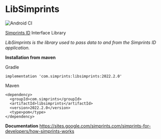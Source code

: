# LibSimprints
![Android CI](https://github.com/Simprints/LibSimprints/workflows/Android%20CI/badge.svg?branch=main)

[Simprints ID](https://play.google.com/store/apps/details?id=com.simprints.id) Interface Library

*LibSimprints is the library used to pass data to and from the Simprints ID application.*

**Installation from maven** 

Gradle
```
implementation 'com.simprints:libsimprints:2022.2.0'
```

Maven
```
<dependency>
  <groupId>com.simprints</groupId>
  <artifactId>libsimprints</artifactId>
  <version>2022.2.0</version>
  <type>pom</type>
</dependency>
```

**Documentation**
https://sites.google.com/simprints.com/simprints-for-developers/how-simprints-works
